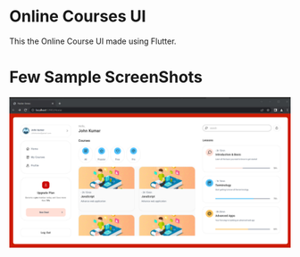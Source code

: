 # Online Courses UI

This the Online Course UI made using Flutter.
# Few Sample ScreenShots

![ScreenShot](https://raw.githubusercontent.com/sumitchowdhury512/OnlineCouresUI/master/Screenshot%20(4).jpg)

